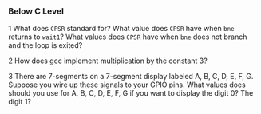 ### Below C Level

1 What does `CPSR` standard for?
What value does `CPSR` have when `bne` returns to `wait1`?
What values does `CPSR` have when `bne` does not branch
and the loop is exited?

2 How does gcc implement multiplication by the constant 3?

3 There are 7-segments on a 7-segment display labeled
A, B, C, D, E, F, G.
Suppose you wire up these signals to your GPIO pins.
What values does should you use for
A, B, C, D, E, F, G
if you want to display the digit 0?
The digit 1?
